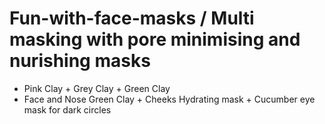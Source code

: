 # Fun-with-face-masks / Multi masking with pore minimising and nurishing masks
* Pink Clay + Grey Clay + Green Clay 
* Face and Nose Green Clay + Cheeks Hydrating mask + Cucumber eye mask for dark circles 
